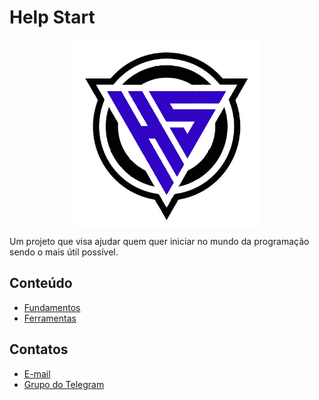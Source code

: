 # Help Start

<p align="center">
<img align="center" width="300" height="300" src="Imagens/logo.jpg">
</p>

Um projeto que visa ajudar quem quer iniciar no mundo da programação sendo o mais útil possível.

## Conteúdo

- [Fundamentos](https://github.com/rrnazario/help-start/tree/main/0%20-%20Fundamentos)
- [Ferramentas](https://github.com/rrnazario/help-start/tree/main/1%20-%20Ferramentas)

## Contatos

- [E-mail](mailto:rrnazario@gmail.com)
- [Grupo do Telegram](https://t.me/helpstartbr)

